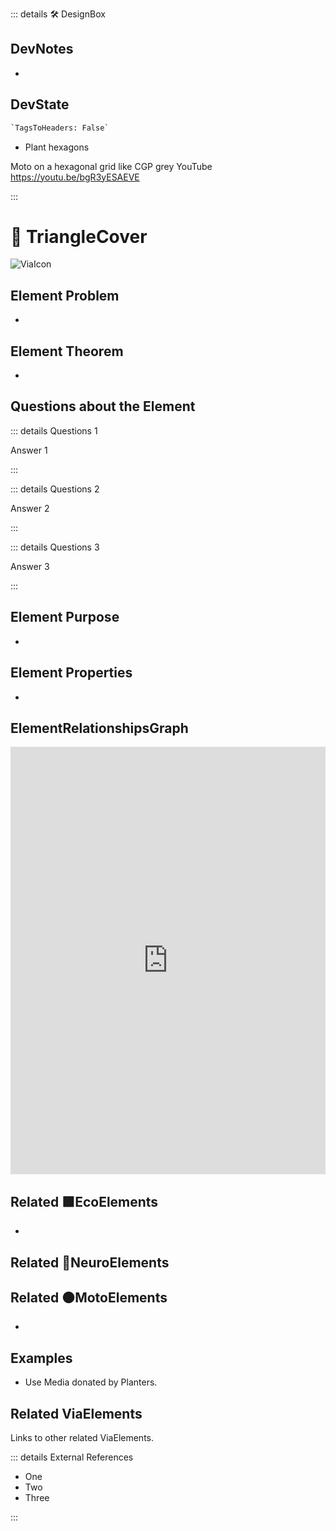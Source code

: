 ::: details 🛠 <dev>DesignBox</dev>

## DevNotes

-

## DevState

```py
`TagsToHeaders: False`
```


- Plant hexagons

Moto on a hexagonal grid like CGP grey YouTube 
https://youtu.be/bgR3yESAEVE

:::

# 🔻 <via>TriangleCover</via>


![ViaIcon](/Via/Via_Icon.png)

## Element Problem

-

## Element Theorem

-

## Questions about the Element

::: details Questions 1

Answer 1

:::

::: details Questions 2

Answer 2

:::

::: details Questions 3

Answer 3

:::

## Element Purpose

- 

## Element Properties

- 

## ElementRelationshipsGraph

<iframe 
    width="100%" 
    height="684" 
    frameborder="0"
    src="https://observablehq.com/embed/@d3/force-directed-graph/2?cells=chart"
></iframe>

## Related 🟩<eco>EcoElements</eco>
- 
## Related 💜<neuro>NeuroElements</neuro>


## Related 🟠<moto>MotoElements</moto>
- 

## Examples

- Use Media donated by Planters. 

## Related <via>ViaElements</via>

Links to other related ViaElements. 



::: details External References

- One
- Two
- Three

:::




<!-- - [Triangulated irregular network](https://www.researchgate.net/publication/23541399_Algorithms_for_Visibility_Computation_on_Terrains_A_Survey) -->